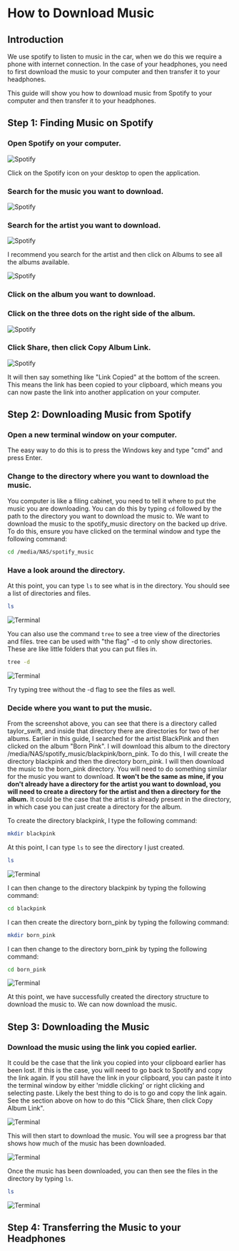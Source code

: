 # How to Download Music
## Introduction

We use spotify to listen to music in the car, when we do this we require a phone with internet connection. In the case of your headphones, you need to first download the music to your computer and then transfer it to your headphones.

This guide will show you how to download music from Spotify to your computer and then transfer it to your headphones.

## Step 1: Finding Music on Spotify
### Open Spotify on your computer.

![Spotify](./images/spotify.png)

Click on the Spotify icon on your desktop to open the application.

### Search for the music you want to download.
![Spotify](./images/spotify_search.png)

### Search for the artist you want to download.
![Spotify](./images/spotify_artist_search.png)

I recommend you search for the artist and then click on Albums to see all the albums available.

![Spotify](./images/spotify_album_search.png)

### Click on the album you want to download.

### Click on the three dots on the right side of the album.

![Spotify](./images/spotify_album.png)

### Click Share, then click Copy Album Link.

![Spotify](./images/spotify_share.png)

It will then say something like "Link Copied" at the bottom of the screen. This means the link has been copied to your clipboard, which means you can now paste the link into another application on your computer.

## Step 2: Downloading Music from Spotify

### Open a new terminal window on your computer.
The easy way to do this is to press the Windows key and type "cmd" and press Enter.

### Change to the directory where you want to download the music.
You computer is like a filing cabinet, you need to tell it where to put the music you are downloading. You can do this by typing `cd` followed by the path to the directory you want to download the music to. We want to download the music to the spotify_music directory on the backed up drive. To do this, ensure you have clicked on the terminal window and type the following command:

```bash
cd /media/NAS/spotify_music
```

### Have a look around the directory.
At this point, you can type `ls` to see what is in the directory. You should see a list of directories and files.

```bash
ls
```
![Terminal](./images/terminal_ls.png)

You can also use the command `tree` to see a tree view of the directories and files. tree can be used with "the flag" -d to only show directories. These are like little folders that you can put files in.

```bash
tree -d
```

![Terminal](./images/terminal_tree.png)

Try typing tree without the -d flag to see the files as well.

### Decide where you want to put the music.

From the screenshot above, you can see that there is a directory called taylor_swift, and inside that directory there are directories for two of her albums. Earlier in this guide, I searched for the artist BlackPink and then clicked on the album "Born Pink". I will download this album to the directory /media/NAS/spotify_music/blackpink/born_pink. To do this, I will create the directory blackpink and then the directory born_pink. I will then download the music to the born_pink directory. You will need to do something similar for the music you want to download. **It won't be the same as mine, if you don't already have a directory for the artist you want to download, you will need to create a directory for the artist and then a directory for the album.** It could be the case that the artist is already present in the directory, in which case you can just create a directory for the album.

To create the directory blackpink, I type the following command:

```bash
mkdir blackpink
```

At this point, I can type `ls` to see the directory I just created.

```bash
ls
```
![Terminal](./images/terminal_blackpink_ls.png)

I can then change to the directory blackpink by typing the following command:

```bash
cd blackpink
```

I can then create the directory born_pink by typing the following command:

```bash
mkdir born_pink
```

I can then change to the directory born_pink by typing the following command:

```bash
cd born_pink
```

![Terminal](./images/terminal_blackpink_born_pink.png)

At this point, we have successfully created the directory structure to download the music to. We can now download the music.

## Step 3: Downloading the Music

### Download the music using the link you copied earlier.
It could be the case that the link you copied into your clipboard earlier has been lost. If this is the case, you will need to go back to Spotify and copy the link again. If you still have the link in your clipboard, you can paste it into the terminal window by either 'middle clicking' or right clicking and selecting paste. Likely the best thing to do is to go and copy the link again. See the section above on how to do this "Click Share, then click Copy Album Link".

![Terminal](./images/spotdl_link.png)

This will then start to download the music. You will see a progress bar that shows how much of the music has been downloaded.

![Terminal](./images/spotdl_download.png)

Once the music has been downloaded, you can then see the files in the directory by typing `ls`.

```bash
ls
```

![Terminal](./images/spotdl_ls.png)

## Step 4: Transferring the Music to your Headphones


